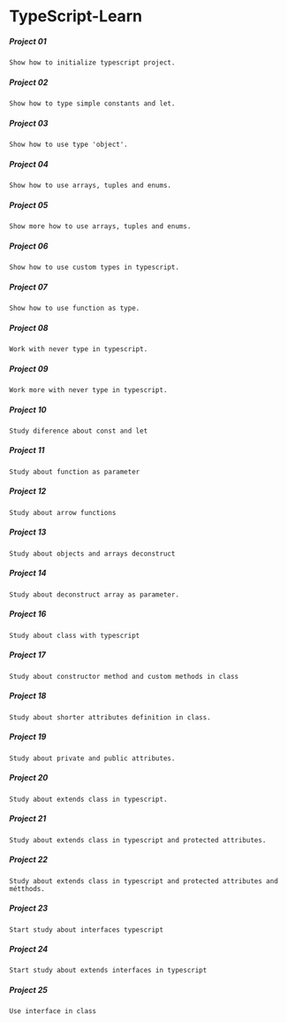 # TypeScript-Learn
<h5>Project 01</h5>
<code>Show how to initialize typescript project. </code>

<h5>Project 02</h5>
<code>Show how to type simple constants and let.</code>

<h5>Project 03</h5>
<code>Show how to use type 'object'.</code>

<h5>Project 04</h5>
<code>Show how to use arrays, tuples and enums. </code>

<h5>Project 05</h5>
<code>Show more how to use arrays, tuples and enums. </code>

<h5>Project 06</h5>
<code>Show how to use custom types in typescript. </code>

<h5>Project 07</h5>
<code>Show how to use function as type. </code>

<h5>Project 08</h5>
<code>Work with never type in typescript.</code>

<h5>Project 09</h5>
<code>Work more with never type in typescript.</code>

<h5>Project 10</h5>
<code>Study diference about const and let</code>

<h5>Project 11</h5>
<code>Study about function as parameter</code>

<h5>Project 12</h5>
<code>Study about arrow functions</code>

<h5>Project 13</h5>
<code>Study about objects and arrays deconstruct</code>

<h5>Project 14</h5>
<code>Study about deconstruct array as parameter.</code>

<h5>Project 16</h5>
<code>Study about class with typescript</code>

<h5>Project 17</h5>
<code>Study about constructor method and custom methods in class</code>

<h5>Project 18</h5>
<code>Study about shorter attributes definition in class.</code>

<h5>Project 19</h5>
<code>Study about private and public attributes.</code>

<h5>Project 20</h5>
<code>Study about extends class in typescript.</code>

<h5>Project 21</h5>
<code>Study about extends class in typescript and protected attributes.</code>

<h5>Project 22</h5>
<code>Study about extends class in typescript and protected attributes and métthods.</code>

<h5>Project 23</h5>
<code>Start study about interfaces typescript</code>

<h5>Project 24</h5>
<code>Start study about extends interfaces in typescript</code>

<h5>Project 25</h5>
<code>Use interface in class</code>

